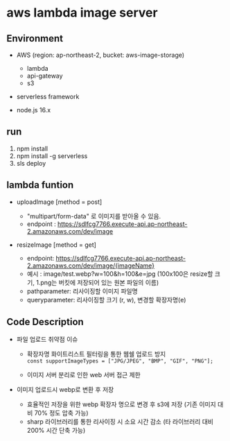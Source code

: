 # aws lambda image server

## Environment

- AWS (region: ap-northeast-2, bucket: aws-image-storage)

  - lambda
  - api-gateway
  - s3

- serverless framework

- node.js 16.x

## run

1. npm install
2. npm install -g serverless
3. sls deploy

## lambda funtion

- uploadImage [method = post]

  - "multipart/form-data" 로 이미지를 받아올 수 있음.
  - endpoint : https://sdlfcg7766.execute-api.ap-northeast-2.amazonaws.com/dev/image

- resizeImage [method = get]

  - endpoint: https://sdlfcg7766.execute-api.ap-northeast-2.amazonaws.com/dev/image/{imageName}
  - 예시 : image/test.webp?w=100&h=100&e=jpg (100x100은 resize할 크기, 1.png는 버킷에 저장되어 있는 원본 파일의 이름)
  - pathparameter: 리사이징할 이미지 파일명
  - queryparameter: 리사이징할 크기 (r, w), 변경할 확장자명(e)

## Code Description

- 파일 업로드 취약점 이슈

  - 확장자명 화이트리스트 필터링을 통한 웹쉘 업로드 방지  
    `const supportImageTypes = ["JPG/JPEG", "BMP", "GIF", "PNG"];`

  - 이미지 서버 분리로 인한 web 서버 접근 제한

- 이미지 업로드시 webp로 변환 후 저장
  - 효율적인 저장을 위한 webp 확장자 명으로 변경 후 s3에 저장 (기존 이미지 대비 70% 정도 압축 가능)
  - sharp 라이브러리를 통한 리사이징 시 소요 시간 감소 (타 라이브러리 대비 200% 시간 단축 가능)
